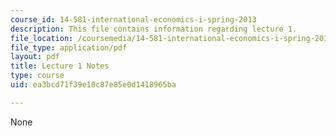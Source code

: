 ```yaml
---
course_id: 14-581-international-economics-i-spring-2013
description: This file contains information regarding lecture 1.
file_location: /coursemedia/14-581-international-economics-i-spring-2013/ea3bcd71f39e10c87e85e0d1418965ba_MIT14_581S13_classnotes1.pdf
file_type: application/pdf
layout: pdf
title: Lecture 1 Notes
type: course
uid: ea3bcd71f39e10c87e85e0d1418965ba

---
```

None